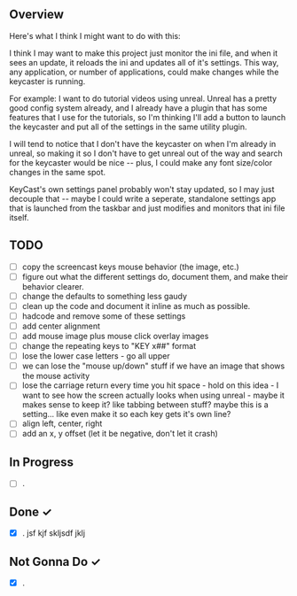 Overview
--------
Here's what I think I might want to do with this:

I think I may want to make this project just monitor the ini file, and when it sees an update, it reloads the ini and updates all of it's settings.  This way, any application, or number of applications, could make changes while the keycaster is running.

For example:  I want to do tutorial videos using unreal.  Unreal has a pretty good config system already, and I already have a plugin that has some features that I use for the tutorials, so I'm thinking I'll add a button to launch the keycaster and put all of the settings in the same utility plugin.

I will tend to notice that I don't have the keycaster on when I'm already in unreal, so making it so I don't have to get unreal out of the way and search for the keycaster would be nice -- plus, I could make any font size/color changes in the same spot.

KeyCast's own settings panel probably won't stay updated, so I may just decouple that -- maybe I could write a seperate, standalone settings app that is launched from the taskbar and just modifies and monitors that ini file itself.


TODO
----
- [ ] copy the screencast keys mouse behavior (the image, etc.)
- [ ] figure out what the different settings do, document them, and make their behavior clearer.
- [ ] change the defaults to something less gaudy
- [ ] clean up the code and document it inline as much as possible.
- [ ] hadcode and remove some of these settings
- [ ] add center alignment
- [ ] add mouse image plus mouse click overlay images
- [ ] change the repeating keys to "KEY x##" format
- [ ] lose the lower case letters - go all upper
- [ ] we can lose the "mouse up/down" stuff if we have an image that shows the mouse activity
- [ ] lose the carriage return every time you hit space - hold on this idea - I want to see how the screen actually looks when using unreal - maybe it makes sense to keep it?  like tabbing between stuff?  maybe this is a setting... like even make it so each key gets it's own line?
- [ ] align left, center, right
- [ ] add an x, y offset (let it be negative, don't let it crash)

In Progress
-----------
- [ ] .

Done ✓
------
- [X] .  jsf  kjf skljsdf jklj

Not Gonna Do ✓
---------------
- [X] .